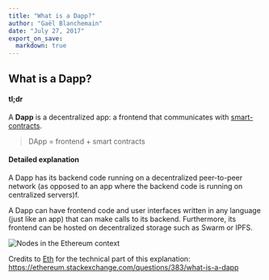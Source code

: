 ```yaml
---
title: "What is a Dapp?"
author: "Gaël Blanchemain"
date: "July 27, 2017"
export_on_save:
  markdown: true
---
```

##  What is a Dapp?

####  tl;dr
A **Dapp** is a decentralized app: a frontend that communicates with [smart-contracts](/docs/Ethereum-glossary-for-newbies/smart-contracts.md).
>DApp = frontend + smart contracts

####  Detailed explanation
A Dapp has its backend code running on a decentralized peer-to-peer network (as opposed to an app where the backend code is running on centralized servers)f.

A Dapp can have frontend code and user interfaces written in any language (just like an app) that can make calls to its backend. Furthermore, its frontend can be hosted on decentralized storage such as Swarm or IPFS.

![Nodes in the Ethereum context](https://i.stack.imgur.com/jzm8y.png)

Credits  to [Eth](https://ethereum.stackexchange.com/users/42/eth) for the technical part of this explanation: https://ethereum.stackexchange.com/questions/383/what-is-a-dapp